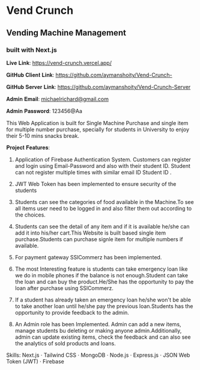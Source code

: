# Vend Crunch

## Vending Machine Management 

### built with Next.js




𝐋𝐢𝐯𝐞 𝐋𝐢𝐧𝐤: https://vend-crunch.vercel.app/

𝐆𝐢𝐭𝐇𝐮𝐛 𝐂𝐥𝐢𝐞𝐧𝐭 𝐋𝐢𝐧𝐤: https://github.com/aymanshoity/Vend-Crunch-

𝐆𝐢𝐭𝐇𝐮𝐛 𝐒𝐞𝐫𝐯𝐞𝐫 𝐋𝐢𝐧𝐤: https://github.com/aymanshoity/Vend-Crunch-Server

𝐀𝐝𝐦𝐢𝐧 𝐄𝐦𝐚𝐢𝐥: michaelrichard@gmail.com

𝐀𝐝𝐦𝐢𝐧 𝐏𝐚𝐬𝐬𝐰𝐨𝐫𝐝: 123456@Aa

This Web Application is built for Single Machine Purchase  and single item for multiple number purchase, specially for students in University to enjoy their 5-10 mins snacks break.

𝐏𝐫𝐨𝐣𝐞𝐜𝐭 𝐅𝐞𝐚𝐭𝐮𝐫𝐞𝐬:

1. Application of Firebase Authentication System. Customers can register and login using Email-Password and also with their student ID. Student can not register multiple times with similar email ID  Student ID   .

2. JWT Web Token has been implemented to ensure security of the students

3. Students can see the categories of food available in the Machine.To see all items user need to be logged in and also filter them out according to the choices.

4. Students can see the detail of any item and if it is available he/she can add it into his/her cart.This Website is built based single item purchase.Students can purchase signle item for multiple numbers if available.

5. For payment gateway SSlCommerz has been implemented.

6. The most Interesting feature is students can take emergency loan like we do in mobile phones if the balance is not enough.Student can take the loan and can buy the product.He/She has the opportunity to pay the loan after purchase using SSlCommerz. 

7. If a student has already taken an emergency loan he/she won't be able to take another loan until he/she pay the previous loan.Students has the opportunity to provide feedback to the admin.

8. An Admin role has been Implemented. Admin can add a new items, manage students bu deleting or making anyone admin.Additionally, admin can update existing items, check the feedback and can also see the analytics of sold products and loans.

Skills: Next.js · Tailwind CSS · MongoDB · Node.js · Express.js · JSON Web Token (JWT) · Firebase


